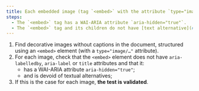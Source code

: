 ```yaml
---
title: Each embedded image (tag `<embed>` with the attribute `type="image/…"`) [decoration](#decoration-image), without [caption](#image-caption), does it verify these conditions?
steps:
  - The `<embed>` tag has a WAI-ARIA attribute `aria-hidden="true"`.
  - The `<embed>` tag and its children do not have [text alternative](#textual-alternative-image).
---
```


1. Find decorative images without captions in the document, structured using an `<embed>` element (with a `type="image/…"` attribute).
2. For each image, check that the `<embed>` element does not have `aria-labelledby`, `aria-label` or `title` attributes and that it:
   - has a WAI-ARIA attribute `aria-hidden="true"`;
   - and is devoid of textual alternatives;
3. If this is the case for each image, **the test is validated**.
